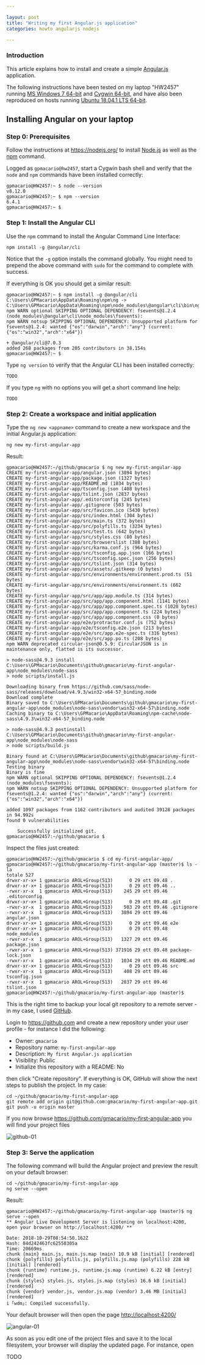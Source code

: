 ```yaml
---

layout: post
title: "Writing my first Angular.js application"
categories: howto angularjs nodejs

---
```


<!-- 2018-10-16 12:29 CEST -->

### Introduction

This article explains how to install and create a simple [Angular.js](https://angular.io/) application.

The following instructions have been tested on my laptop "HW2457" running [MS Windows 7 64-bit](https://en.wikipedia.org/wiki/Windows_7) and [Cygwin 64-bit](https://cygwin.com/index.html), and have also been reproduced on hosts running [Ubuntu 18.04.1 LTS 64-bit](https://www.ubuntu.com/).

## Installing Angular on your laptop

### Step 0: Prerequisites

Follow the instructions at <https://nodejs.org/> to install  [Node.js](https://nodejs.org/) as well as the [npm](https://www.npmjs.com/) command.

<!-- 2018-10-29 09:41 CET -->

Logged as `gpmacario@hw2457`, start a Cygwin bash shell and verify that the `node` and `npm` commands have been installed correctly:

```
gpmacario@HW2457:~ $ node --version
v8.12.0
gpmacario@HW2457:~ $ npm --version
6.4.1
gpmacario@HW2457:~ $
```

### Step 1: Install the Angular CLI

Use the `npm` command to install the Angular Command Line Interface:

```shell
npm install -g @angular/cli
```

Notice that the `-g` option installs the command globally. You might need to prepend the above command with `sudo` for the command to complete with success.

If everything is OK you should get a similar result:

```
gpmacario@HW2457:~ $ npm install -g @angular/cli
C:\Users\GPMacario\AppData\Roaming\npm\ng -> C:\Users\GPMacario\AppData\Roaming\npm\node_modules\@angular\cli\bin\ng
npm WARN optional SKIPPING OPTIONAL DEPENDENCY: fsevents@1.2.4 (node_modules\@angular\cli\node_modules\fsevents):
npm WARN notsup SKIPPING OPTIONAL DEPENDENCY: Unsupported platform for fsevents@1.2.4: wanted {"os":"darwin","arch":"any"} (current: {"os":"win32","arch":"x64"})

+ @angular/cli@7.0.3
added 268 packages from 205 contributors in 38.154s
gpmacario@HW2457:~ $
```

Type `ng version` to verify that the Angular CLI has been installed correctly:

```
TODO
```

If you type `ng` with no options you will get a short command line help:

```
TODO
```

### Step 2: Create a workspace and initial application

Type the `ng new <appname>` command to create a new workspace and the initial Angular.js application:

```shell
ng new my-first-angular-app
```

Result:

```
gpmacario@HW2457:~/github/gmacario $ ng new my-first-angular-app
CREATE my-first-angular-app/angular.json (3894 bytes)
CREATE my-first-angular-app/package.json (1327 bytes)
CREATE my-first-angular-app/README.md (1034 bytes)
CREATE my-first-angular-app/tsconfig.json (408 bytes)
CREATE my-first-angular-app/tslint.json (2837 bytes)
CREATE my-first-angular-app/.editorconfig (245 bytes)
CREATE my-first-angular-app/.gitignore (503 bytes)
CREATE my-first-angular-app/src/favicon.ico (5430 bytes)
CREATE my-first-angular-app/src/index.html (304 bytes)
CREATE my-first-angular-app/src/main.ts (372 bytes)
CREATE my-first-angular-app/src/polyfills.ts (3234 bytes)
CREATE my-first-angular-app/src/test.ts (642 bytes)
CREATE my-first-angular-app/src/styles.css (80 bytes)
CREATE my-first-angular-app/src/browserslist (388 bytes)
CREATE my-first-angular-app/src/karma.conf.js (964 bytes)
CREATE my-first-angular-app/src/tsconfig.app.json (166 bytes)
CREATE my-first-angular-app/src/tsconfig.spec.json (256 bytes)
CREATE my-first-angular-app/src/tslint.json (314 bytes)
CREATE my-first-angular-app/src/assets/.gitkeep (0 bytes)
CREATE my-first-angular-app/src/environments/environment.prod.ts (51 bytes)
CREATE my-first-angular-app/src/environments/environment.ts (662 bytes)
CREATE my-first-angular-app/src/app/app.module.ts (314 bytes)
CREATE my-first-angular-app/src/app/app.component.html (1141 bytes)
CREATE my-first-angular-app/src/app/app.component.spec.ts (1020 bytes)
CREATE my-first-angular-app/src/app/app.component.ts (224 bytes)
CREATE my-first-angular-app/src/app/app.component.css (0 bytes)
CREATE my-first-angular-app/e2e/protractor.conf.js (752 bytes)
CREATE my-first-angular-app/e2e/tsconfig.e2e.json (213 bytes)
CREATE my-first-angular-app/e2e/src/app.e2e-spec.ts (316 bytes)
CREATE my-first-angular-app/e2e/src/app.po.ts (208 bytes)
npm WARN deprecated circular-json@0.5.9: CircularJSON is in maintenance only, flatted is its successor.

> node-sass@4.9.3 install C:\Users\GPMacario\Documents\github\gmacario\my-first-angular-app\node_modules\node-sass
> node scripts/install.js

Downloading binary from https://github.com/sass/node-sass/releases/download/v4.9.3/win32-x64-57_binding.node
Download complete
Binary saved to C:\Users\GPMacario\Documents\github\gmacario\my-first-angular-app\node_modules\node-sass\vendor\win32-x64-57\binding.node
Caching binary to C:\Users\GPMacario\AppData\Roaming\npm-cache\node-sass\4.9.3\win32-x64-57_binding.node

> node-sass@4.9.3 postinstall C:\Users\GPMacario\Documents\github\gmacario\my-first-angular-app\node_modules\node-sass
> node scripts/build.js

Binary found at C:\Users\GPMacario\Documents\github\gmacario\my-first-angular-app\node_modules\node-sass\vendor\win32-x64-57\binding.node
Testing binary
Binary is fine
npm WARN optional SKIPPING OPTIONAL DEPENDENCY: fsevents@1.2.4 (node_modules\fsevents):
npm WARN notsup SKIPPING OPTIONAL DEPENDENCY: Unsupported platform for fsevents@1.2.4: wanted {"os":"darwin","arch":"any"} (current: {"os":"win32","arch":"x64"})

added 1097 packages from 1162 contributors and audited 39128 packages in 94.992s
found 0 vulnerabilities

    Successfully initialized git.
gpmacario@HW2457:~/github/gmacario $
```

Inspect the files just created:

```
gpmacario@HW2457:~/github/gmacario $ cd my-first-angular-app/
gpmacario@HW2457:~/github/gmacario/my-first-angular-app (master)$ ls -la
totale 527
drwxr-xr-x+ 1 gpmacario AROL+Group(513)      0 29 ott 09.48 .
drwxr-xr-x+ 1 gpmacario AROL+Group(513)      0 29 ott 09.46 ..
-rwxr-xr-x  1 gpmacario AROL+Group(513)    245 29 ott 09.46 .editorconfig
drwxr-xr-x+ 1 gpmacario AROL+Group(513)      0 29 ott 09.48 .git
-rwxr-xr-x  1 gpmacario AROL+Group(513)    503 29 ott 09.46 .gitignore
-rwxr-xr-x  1 gpmacario AROL+Group(513)   3894 29 ott 09.46 angular.json
drwxr-xr-x+ 1 gpmacario AROL+Group(513)      0 29 ott 09.46 e2e
drwxr-xr-x+ 1 gpmacario AROL+Group(513)      0 29 ott 09.48 node_modules
-rwxr-xr-x  1 gpmacario AROL+Group(513)   1327 29 ott 09.46 package.json
-rwxr-xr-x  1 gpmacario AROL+Group(513) 371916 29 ott 09.48 package-lock.json
-rwxr-xr-x  1 gpmacario AROL+Group(513)   1034 29 ott 09.46 README.md
drwxr-xr-x+ 1 gpmacario AROL+Group(513)      0 29 ott 09.46 src
-rwxr-xr-x  1 gpmacario AROL+Group(513)    408 29 ott 09.46 tsconfig.json
-rwxr-xr-x  1 gpmacario AROL+Group(513)   2837 29 ott 09.46 tslint.json
gpmacario@HW2457:~/github/gmacario/my-first-angular-app (master)$
```

This is the right time to backup your local git repository to a remote server - in my case, I used [GitHub](https://github.com).

Login to <https://github.com> and create a new repository under your user profile - for instance I did the following:

* Owner: `gmacario`
* Repository name: `my-first-angular-app`
* Description: `My first Angular.js application`
* Visibility: Public
* Initialize this repository with a README: No

then click "Create repository".
If everything is OK, GitHub will show the next steps to publish the project. In my case:

```shell
cd ~/github/gmacario/my-first-angular-app
git remote add origin git@github.com:gmacario/my-first-angular-app.git
git push -u origin master
```

If you now browse <https://github.com/gmacario/my-first-angular-app> you will find your project files

![github-01](/assets/imgs/2018-10-27-my-first-angular-app/github-01.png "GitHub-01")


### Step 3: Serve the application

<!-- 2018-10-29 09:53 CET -->

The following command will build the Angular project and preview the result on your default browser:

```shell
cd ~/github/gmacario/my-first-angular-app
ng serve --open
```

Result:

```
gpmacario@HW2457:~/github/gmacario/my-first-angular-app (master)$ ng serve --open
** Angular Live Development Server is listening on localhost:4200, open your browser on http://localhost:4200/ **

Date: 2018-10-29T08:54:50.162Z
Hash: 84d242463fc62558305a
Time: 20669ms
chunk {main} main.js, main.js.map (main) 10.9 kB [initial] [rendered]
chunk {polyfills} polyfills.js, polyfills.js.map (polyfills) 228 kB [initial] [rendered]
chunk {runtime} runtime.js, runtime.js.map (runtime) 6.22 kB [entry] [rendered]
chunk {styles} styles.js, styles.js.map (styles) 16.6 kB [initial] [rendered]
chunk {vendor} vendor.js, vendor.js.map (vendor) 3.46 MB [initial] [rendered]
i ｢wdm｣: Compiled successfully.
```

Your default browser will then open the page <http://localhost:4200/>

![angular-01](/assets/imgs/2018-10-27-my-first-angular-app/angular-01.png "Angular-01")

As soon as you edit one of the project files and save it to the local filesystem, your browser will display the updated page. For instance, open 

TODO

<!-- EOF -->
